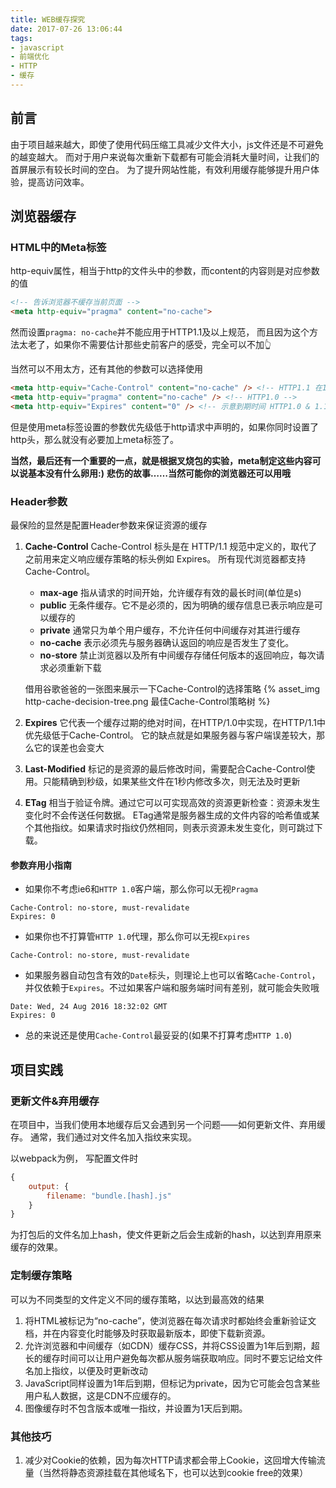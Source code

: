 ```yaml
---
title: WEB缓存探究
date: 2017-07-26 13:06:44
tags:
- javascript
- 前端优化
- HTTP
- 缓存
---
```


## 前言
由于项目越来越大，即使了使用代码压缩工具减少文件大小，js文件还是不可避免的越变越大。
而对于用户来说每次重新下载都有可能会消耗大量时间，让我们的首屏展示有较长时间的空白。
为了提升网站性能，有效利用缓存能够提升用户体验，提高访问效率。

## 浏览器缓存
### HTML中的Meta标签
http-equiv属性，相当于http的文件头中的参数，而content的内容则是对应参数的值
```html
<!-- 告诉浏览器不缓存当前页面 -->
<meta http-equiv="pragma" content="no-cache">
```
然而设置`pragma: no-cache`并不能应用于HTTP1.1及以上规范，
而且因为这个方法太老了，如果你不需要估计那些史前客户的感受，完全可以不加👆

当然可以不用太方，还有其他的参数可以选择使用
```html
<meta http-equiv="Cache-Control" content="no-cache" /> <!-- HTTP1.1 在1.1中优先于expires-->
<meta http-equiv="pragma" content="no-cache" /> <!-- HTTP1.0 -->
<meta http-equiv="Expires" content="0" /> <!-- 示意到期时间 HTTP1.0 & 1.1 -->
```

但是使用meta标签设置的参数优先级低于http请求中声明的，如果你同时设置了http头，那么就没有必要加上meta标签了。

**当然，最后还有一个重要的一点，就是根据叉烧包的实验，meta制定这些内容可以说基本没有什么卵用:)**
**悲伤的故事……当然可能你的浏览器还可以用哦**

### Header参数
最保险的显然是配置Header参数来保证资源的缓存

1. **Cache-Control**
    Cache-Control 标头是在 HTTP/1.1 规范中定义的，取代了之前用来定义响应缓存策略的标头例如 Expires。
    所有现代浏览器都支持 Cache-Control。
    * **max-age**     指从请求的时间开始，允许缓存有效的最长时间(单位是s)
    * **public**      无条件缓存。它不是必须的，因为明确的缓存信息已表示响应是可以缓存的
    * **private**     通常只为单个用户缓存，不允许任何中间缓存对其进行缓存
    * **no-cache**    表示必须先与服务器确认返回的响应是否发生了变化。
    * **no-store**    禁止浏览器以及所有中间缓存存储任何版本的返回响应，每次请求必须重新下载

    借用谷歌爸爸的一张图来展示一下Cache-Control的选择策略
    {% asset_img http-cache-decision-tree.png 最佳Cache-Control策略树 %}
2. **Expires**
   它代表一个缓存过期的绝对时间，在HTTP/1.0中实现，在HTTP/1.1中优先级低于Cache-Control。
   它的缺点就是如果服务器与客户端误差较大，那么它的误差也会变大
3. **Last-Modified**
   标记的是资源的最后修改时间，需要配合Cache-Control使用。只能精确到秒级，如果某些文件在1秒内修改多次，则无法及时更新
4. **ETag**
   相当于验证令牌。通过它可以可实现高效的资源更新检查：资源未发生变化时不会传送任何数据。
   ETag通常是服务器生成的文件内容的哈希值或某个其他指纹。如果请求时指纹仍然相同，则表示资源未发生变化，则可跳过下载。

#### 参数弃用小指南
* 如果你不考虑ie6和`HTTP 1.0`客户端，那么你可以无视`Pragma`
```http
Cache-Control: no-store, must-revalidate
Expires: 0
```
* 如果你也不打算管`HTTP 1.0`代理，那么你可以无视`Expires`
```http
Cache-Control: no-store, must-revalidate
```
* 如果服务器自动包含有效的`Date`标头，则理论上也可以省略`Cache-Control`，并仅依赖于`Expires`。不过如果客户端和服务端时间有差别，就可能会失败哦
```http
Date: Wed, 24 Aug 2016 18:32:02 GMT
Expires: 0
```
* 总的来说还是使用`Cache-Control`最妥妥的(如果不打算考虑`HTTP 1.0`)

## 项目实践
### 更新文件&弃用缓存
在项目中，当我们使用本地缓存后又会遇到另一个问题——如何更新文件、弃用缓存。
通常，我们通过对文件名加入指纹来实现。

以webpack为例，
写配置文件时
```javascript
{
    output: {
        filename: "bundle.[hash].js"
    }
}
```
为打包后的文件名加上hash，使文件更新之后会生成新的hash，以达到弃用原来缓存的效果。

### 定制缓存策略
可以为不同类型的文件定义不同的缓存策略，以达到最高效的结果
1. 将HTML被标记为“no-cache”，使浏览器在每次请求时都始终会重新验证文档，并在内容变化时能够及时获取最新版本，即使下载新资源。
2. 允许浏览器和中间缓存（如CDN）缓存CSS，并将CSS设置为1年后到期，超长的缓存时间可以让用户避免每次都从服务端获取响应。同时不要忘记给文件名加上指纹，以便及时更新改动
3. JavaScript同样设置为1年后到期，但标记为private，因为它可能会包含某些用户私人数据，这是CDN不应缓存的。
4. 图像缓存时不包含版本或唯一指纹，并设置为1天后到期。

### 其他技巧
1. 减少对Cookie的依赖，因为每次HTTP请求都会带上Cookie，这回增大传输流量（当然将静态资源挂载在其他域名下，也可以达到cookie free的效果）

